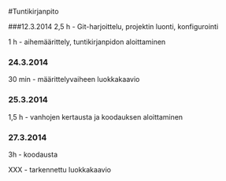 #Tuntikirjanpito

###12.3.2014
2,5 h - Git-harjoittelu, projektin luonti, konfigurointi

1 h - aihemäärittely, tuntikirjanpidon aloittaminen

### 24.3.2014
30 min - määrittelyvaiheen luokkakaavio

### 25.3.2014
1,5 h - vanhojen kertausta ja koodauksen aloittaminen

### 27.3.2014
3h - koodausta

XXX - tarkennettu luokkakaavio
